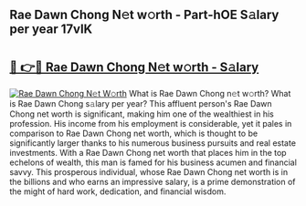## Rae Dawn Chong N𝚎t w𝚘rth - Part-hOE S𝚊lary per year 17vIK

# <h2><a href="http://gc25si.nevu.top/?p=Rae+Dawn+Chong">🔗 👉🔴 Rae Dawn Chong N𝚎t w𝚘rth - S𝚊lary</a></h2>

[![Rae Dawn Chong N𝚎t W𝚘rth](https://i.imgur.com/Oavwk0R.jpeg)](http://gc25si.nevu.top/?p=Rae+Dawn+Chong)
What is Rae Dawn Chong n𝚎t w𝚘rth? What is Rae Dawn Chong s𝚊lary per year?
This affluent person's Rae Dawn Chong net worth is significant, making him one of the wealthiest in his profession. His income from his employment is considerable, yet it pales in comparison to Rae Dawn Chong net worth, which is thought to be significantly larger thanks to his numerous business pursuits and real estate investments. With a Rae Dawn Chong net worth that places him in the top echelons of wealth, this man is famed for his business acumen and financial savvy. This prosperous individual, whose Rae Dawn Chong net worth is in the billions and who earns an impressive salary, is a prime demonstration of the might of hard work, dedication, and financial wisdom.
